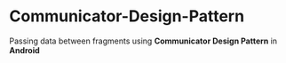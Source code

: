 ﻿# Communicator-Design-Pattern
 Passing data between fragments using <b>Communicator Design Pattern</b> in <b>Android</b>

